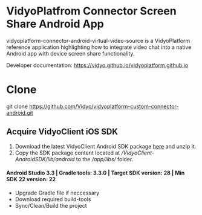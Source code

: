 # VidyoPlatfrom Connector Screen Share Android App
vidyoplatform-connector-android-virtual-video-source is a VidyoPlatform reference application highlighting how to integrate video chat into a native Android app with device screen share functionality.

Developer documentation: https://vidyo.github.io/vidyoplatform.github.io

# Clone
git clone https://github.com/Vidyo/vidyoplatform-custom-connector-android.git

## Acquire VidyoClient iOS SDK
1. Download the latest VidyoClient Android SDK package [here](https://static.vidyo.io/latest/package/VidyoClient-AndroidSDK.zip) and unzip it.
2. Copy the SDK package content located at */VidyoClient-AndroidSDK/lib/android* to the */app/libs/* folder.

#### Android Studio 3.3 | Gradle tools: 3.3.0 | Target SDK version: 28 | Min SDK 22 version: 22

- Upgrade Gradle file if neccessary
- Download required build-tools
- Sync/Clean/Build the project
